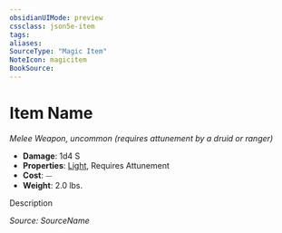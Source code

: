 ```yaml
---
obsidianUIMode: preview
cssclass: json5e-item
tags:
aliases:
SourceType: "Magic Item"
NoteIcon: magicitem
BookSource:
---
```




# Item Name
*Melee Weapon, uncommon (requires attunement by a druid or ranger)*  

- **Damage**: 1d4 S
- **Properties**: [Light](/2-Mechanics/CLI/rules/item-properties.md#Light), Requires Attunement
- **Cost**: ⏤
- **Weight**: 2.0 lbs.

Description

*Source: SourceName*
